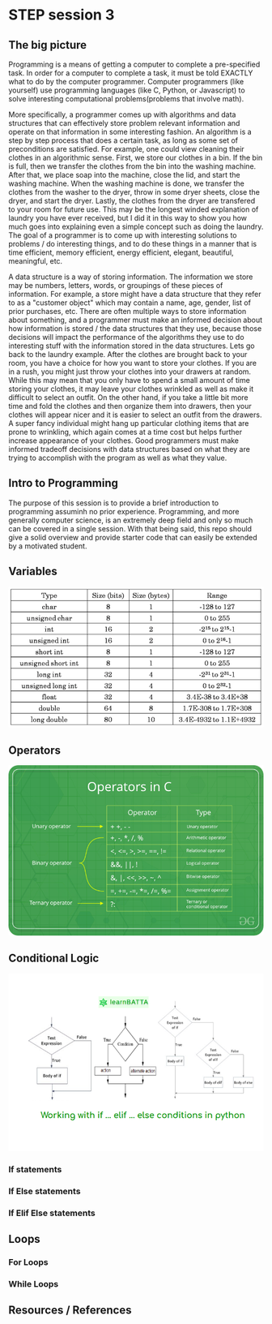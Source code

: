 # STEP session 3
## The big picture
Programming is a means of getting a computer to complete a pre-specified task. In order for a computer to complete a task, it must be told EXACTLY what to do by the computer programmer. Computer programmers (like yourself) use programming languages (like C, Python, or Javascript) to solve interesting computational problems(problems that involve math). 

More specifically, a programmer comes up with algorithms and data structures that can effectively store problem relevant information and operate on that information in some interesting fashion. An algorithm is a step by step process that does a certain task, as long as some set of preconditions are satisfied. For example, one could view cleaning their clothes in an algorithmic sense. First, we store our clothes in a bin. If the bin is full, then we transfer the clothes from the bin into the washing machine. After that, we place soap into the machine, close the lid, and start the washing machine. When the washing machine is done, we transfer the clothes from the washer to the dryer, throw in some dryer sheets, close the dryer, and start the dryer. Lastly, the clothes from the dryer are transfered to your room for future use. This may be the longest winded explanation of laundry you have ever received, but I did it in this way to show you how much goes into explaining even a simple concept such as doing the laundry. The goal of a programmer is to come up with interesting solutions to problems / do interesting things, and to do these things in a manner that is time efficient, memory efficient, energy efficient, elegant, beautiful, meaningful, etc. 

A data structure is a way of storing information. The information we store may be numbers, letters, words, or groupings of these pieces of information. For example, a store might have a data structure that they refer to as a "customer object" which may contain a name, age, gender, list of prior purchases, etc. There are often multiple ways to store information about something, and a programmer must make an informed decision about how information is stored / the data structures that they use, because those decisions will impact the performance of the algorithms they use to do interesting stuff with the information stored in the data structures. Lets go back to the laundry example. After the clothes are brought back to your room, you have a choice for how you want to store your clothes. If you are in a rush, you might just throw your clothes into your drawers at random. While this may mean that you only have to spend a small amount of time storing your clothes, it may leave your clothes wrinkled as well as make it difficult to select an outfit. On the other hand, if you take a little bit more time and fold the clothes and then organize them into drawers, then your clothes will appear nicer and it is easier to select an outfit from the drawers. A super fancy individual might hang up particular clothing items that are prone to wrinkling, which again comes at a time cost but helps further increase appearance of your clothes. Good programmers must make informed tradeoff decisions with data structures based on what they are trying to accomplish with the program as well as what they value.



## Intro to Programming
The purpose of this session is to provide a brief introduction to programming assuminh no prior experience. Programming, and more generally computer science, is an extremely deep field and only so much can be covered in a single session. With that being said, this repo should give a solid overview and provide starter code that can easily be extended by a motivated student.



## Variables

![](img/cdatatype.png)

## Operators

![](img/Operators-In-C.png)

## Conditional Logic

![](img/if-elif-else.png)

### If statements

### If Else statements

### If Elif Else statements

## Loops

### For Loops

### While Loops

## Resources / References

